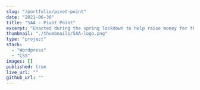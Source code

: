 ```yaml
---
slug: "/portfolio/pivot-point"
date: "2021-06-30"
title: "SAA - Pivot Point"
excerpt: "Enacted during the spring lockdown to help raise money for the Sculptors Association of Alberta."
thumbnail: "./thumbnails/SAA-logo.png"
type: "project"
stack:
  - "Wordpress"
  - "CSS"
images: []
published: true
live_url: ""
github_url: ""
---
```

